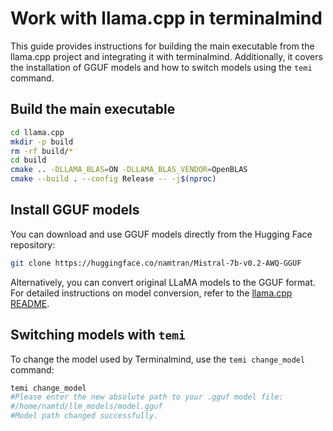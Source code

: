 # Work with llama.cpp in terminalmind
This guide provides instructions for building the main executable from the llama.cpp project and integrating it with terminalmind. Additionally, it covers the installation of GGUF models and how to switch models using the `temi` command.

## Build the main executable

```bash
cd llama.cpp
mkdir -p build
rm -rf build/*
cd build
cmake .. -DLLAMA_BLAS=ON -DLLAMA_BLAS_VENDOR=OpenBLAS
cmake --build . --config Release -- -j$(nproc)
```

## Install GGUF models
You can download and use GGUF models directly from the Hugging Face repository:
```bash
git clone https://huggingface.co/namtran/Mistral-7b-v0.2-AWQ-GGUF
```

Alternatively, you can convert original LLaMA models to the GGUF format. For detailed instructions on model conversion, refer to the [llama.cpp README](https://github.com/ggerganov/llama.cpp).

## Switching models with `temi`
To change the model used by Terminalmind, use the `temi change_model` command:

```bash
temi change_model
#Please enter the new absolute path to your .gguf model file:
#/home/namtd/llm_models/model.gguf
#Model path changed successfully.
```
